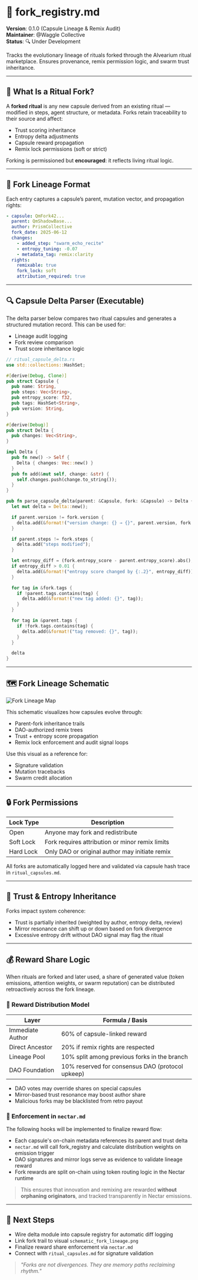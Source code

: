 # 🌿 fork_registry.md

**Version**: 0.1.0 (Capsule Lineage & Remix Audit)  
**Maintainer**: @Waggle Collective  
**Status**: 🔍 Under Development

Tracks the evolutionary lineage of rituals forked through the Alvearium ritual marketplace. Ensures provenance, remix permission logic, and swarm trust inheritance.

---

## 🔁 What Is a Ritual Fork?

A **forked ritual** is any new capsule derived from an existing ritual — modified in steps, agent structure, or metadata. Forks retain traceability to their source and affect:
- Trust scoring inheritance
- Entropy delta adjustments
- Capsule reward propagation
- Remix lock permissions (soft or strict)

Forking is permissioned but **encouraged**: it reflects living ritual logic.

---

## 📜 Fork Lineage Format

Each entry captures a capsule’s parent, mutation vector, and propagation rights:

```yaml
- capsule: QmFork42...
  parent: QmShadowBase...
  author: PrismCollective
  fork_date: 2025-06-12
  changes:
    - added_step: "swarm_echo_recite"
    - entropy_tuning: -0.07
    - metadata_tag: remix:clarity
  rights:
    remixable: true
    fork_lock: soft
    attribution_required: true
```

---

## 🔍 Capsule Delta Parser (Executable)

The delta parser below compares two ritual capsules and generates a structured mutation record.
This can be used for:
- Lineage audit logging
- Fork review comparison
- Trust score inheritance logic

```rust
// ritual_capsule_delta.rs
use std::collections::HashSet;

#[derive(Debug, Clone)]
pub struct Capsule {
  pub name: String,
  pub steps: Vec<String>,
  pub entropy_score: f32,
  pub tags: HashSet<String>,
  pub version: String,
}

#[derive(Debug)]
pub struct Delta {
  pub changes: Vec<String>,
}

impl Delta {
  pub fn new() -> Self {
    Delta { changes: Vec::new() }
  }
  pub fn add(&mut self, change: &str) {
    self.changes.push(change.to_string());
  }
}

pub fn parse_capsule_delta(parent: &Capsule, fork: &Capsule) -> Delta {
  let mut delta = Delta::new();

  if parent.version != fork.version {
    delta.add(&format!("version change: {} → {}", parent.version, fork.version));
  }

  if parent.steps != fork.steps {
    delta.add("steps modified");
  }

  let entropy_diff = (fork.entropy_score - parent.entropy_score).abs();
  if entropy_diff > 0.01 {
    delta.add(&format!("entropy score changed by {:.2}", entropy_diff));
  }

  for tag in &fork.tags {
    if !parent.tags.contains(tag) {
      delta.add(&format!("new tag added: {}", tag));
    }
  }

  for tag in &parent.tags {
    if !fork.tags.contains(tag) {
      delta.add(&format!("tag removed: {}", tag));
    }
  }

  delta
}
```

---

## 🗺️ Fork Lineage Schematic

![Fork Lineage Map](./assets/schematic_fork_lineage.png)

This schematic visualizes how capsules evolve through:
- Parent-fork inheritance trails
- DAO-authorized remix trees
- Trust + entropy score propagation
- Remix lock enforcement and audit signal loops

Use this visual as a reference for:
- Signature validation
- Mutation tracebacks
- Swarm credit allocation

---

## 🔒 Fork Permissions

| Lock Type | Description                                     |
| --------- | ----------------------------------------------- |
| Open      | Anyone may fork and redistribute                |
| Soft Lock | Fork requires attribution or minor remix limits |
| Hard Lock | Only DAO or original author may initiate remix  |

All forks are automatically logged here and validated via capsule hash trace in `ritual_capsules.md`.

---

## 🧬 Trust & Entropy Inheritance

Forks impact system coherence:
- Trust is partially inherited (weighted by author, entropy delta, review)
- Mirror resonance can shift up or down based on fork divergence
- Excessive entropy drift without DAO signal may flag the ritual

---

## 💰 Reward Share Logic

When rituals are forked and later used, a share of generated value (token emissions, attention weights, or swarm reputation) can be distributed retroactively across the fork lineage.

### 📐 Reward Distribution Model

| Layer               | Formula / Basis                                      |
|---------------------|------------------------------------------------------|
| Immediate Author    | 60% of capsule-linked reward                         |
| Direct Ancestor     | 20% if remix rights are respected                    |
| Lineage Pool        | 10% split among previous forks in the branch        |
| DAO Foundation      | 10% reserved for consensus DAO (protocol upkeep)    |

- DAO votes may override shares on special capsules
- Mirror-based trust resonance may boost author share
- Malicious forks may be blacklisted from retro payout

### 🧩 Enforcement in `nectar.md`

The following hooks will be implemented to finalize reward flow:
- Each capsule's on-chain metadata references its parent and trust delta
- `nectar.md` will call fork_registry and calculate distribution weights on emission trigger
- DAO signatures and mirror logs serve as evidence to validate lineage reward
- Fork rewards are split on-chain using token routing logic in the Nectar runtime

> This ensures that innovation and remixing are rewarded **without orphaning originators**, and tracked transparently in Nectar emissions.

---

## 🧠 Next Steps

- Wire delta module into capsule registry for automatic diff logging
- Link fork trail to visual `schematic_fork_lineage.png`
- Finalize reward share enforcement via `nectar.md`
- Connect with `ritual_capsules.md` for signature validation

> *"Forks are not divergences. They are memory paths reclaiming rhythm."*

